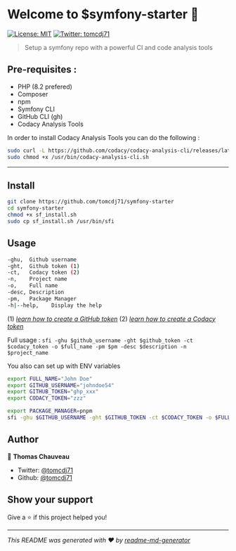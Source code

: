 # Welcome to $symfony-starter 👋
[![License: MIT](https://img.shields.io/badge/License-MIT-yellow.svg)](#)
[![Twitter: tomcdj71](https://img.shields.io/twitter/follow/tomcdj71.svg?style=social)](https://twitter.com/tomcdj71)

> Setup a symfony repo with a powerful CI and code analysis tools

## Pre-requisites :
- PHP (8.2 prefered)
- Composer
- npm
- Symfony CLI
- GitHub CLI (gh)
- Codacy Analysis Tools

In order to install Codacy Analysis Tools you can do the following : 
```sh
sudo curl -L https://github.com/codacy/codacy-analysis-cli/releases/latest/download/codacy-analysis-cli.sh > /usr/bin/codacy-analysis-cli.sh
sudo chmod +x /usr/bin/codacy-analysis-cli.sh
```
---

## Install

```sh
git clone https://github.com/tomcdj71/symfony-starter
cd symfony-starter
chmod +x sf_install.sh
sudo cp sf_install.sh /usr/bin/sfi
```

## Usage

```sh
-ghu,  Github username
-ght,  Github token (1)
-ct,   Codacy token (2)
-n,    Project name
-o,    Full name
-desc, Description
-pm,   Package Manager
-h|--help,    Display the help
```
(1) _[learn how to create a GitHub token](https://github.com/kefranabg/readme-md-generator)_
(2) _[learn how to create a Codacy token](https://github.com/kefranabg/readme-md-generator)_

Full usage : 
`sfi -ghu $github_username -ght $github_token -ct $codacy_token -o $full_name -pm $pm -desc $description -n $project_name` 


You also can set up with ENV variables

```sh
export FULL_NAME="John Doe"
export GITHUB_USERNAME="johndoe54"
export GITHUB_TOKEN="ghp_xxx"
export CODACY_TOKEN="zzz"

export PACKAGE_MANAGER=pnpm
sfi -ghu $GITHUB_USERNAME -ght $GITHUB_TOKEN -ct $CODACY_TOKEN -o $FULL_NAME -pm $PACKAGE_MANAGER -desc "My super project" -n "TestProject"`
```


## Author

👤 **Thomas Chauveau**

* Twitter: [@tomcdj71](https://twitter.com/tomcdj71)
* Github: [@tomcdj71](https://github.com/tomcdj71)

## Show your support

Give a ⭐️ if this project helped you!


***
_This README was generated with ❤️ by [readme-md-generator](https://github.com/kefranabg/readme-md-generator)_